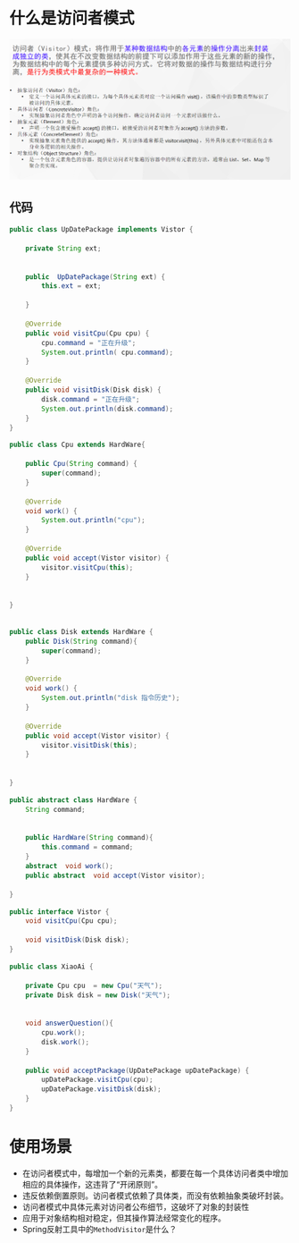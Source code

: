 # 什么是访问者模式

![image-20221229140824456](./images/image-20221229_05.png)

## 代码

```java
public class UpDatePackage implements Vistor {

    private String ext;


    public  UpDatePackage(String ext) {
        this.ext = ext;

    }

    @Override
    public void visitCpu(Cpu cpu) {
        cpu.command = "正在升级";
        System.out.println( cpu.command);
    }

    @Override
    public void visitDisk(Disk disk) {
        disk.command = "正在升级";
        System.out.println(disk.command);
    }
}
```

```java
public class Cpu extends HardWare{

    public Cpu(String command) {
        super(command);
    }

    @Override
    void work() {
        System.out.println("cpu");
    }

    @Override
    public void accept(Vistor visitor) {
        visitor.visitCpu(this);
    }


}
```

```java

public class Disk extends HardWare {
    public Disk(String command){
        super(command);
    }

    @Override
    void work() {
        System.out.println("disk 指令历史");
    }

    @Override
    public void accept(Vistor visitor) {
        visitor.visitDisk(this);
    }


}

```

```java
public abstract class HardWare {
    String command;


    public HardWare(String command){
        this.command = command;
    }
    abstract  void work();
    public abstract  void accept(Vistor visitor);

}
```

```java
public interface Vistor {
    void visitCpu(Cpu cpu);

    void visitDisk(Disk disk);
}
```

```java
public class XiaoAi {

    private Cpu cpu  = new Cpu("天气");
    private Disk disk = new Disk("天气");


    void answerQuestion(){
        cpu.work();
        disk.work();
    }

    public void acceptPackage(UpDatePackage upDatePackage) {
        upDatePackage.visitCpu(cpu);
        upDatePackage.visitDisk(disk);
    }
}
```

# 使用场景

- 在访问者模式中，每增加一个新的元素类，都要在每一个具体访问者类中增加相应的具体操作，这违背了“开闭原则”。
- 违反依赖倒置原则。访问者模式依赖了具体类，而没有依赖抽象类破坏封装。
- 访问者模式中具体元素对访问者公布细节，这破坏了对象的封装性
- 应用于对象结构相对稳定，但其操作算法经常变化的程序。
- Spring反射工具中的`MethodVisitor`是什么？